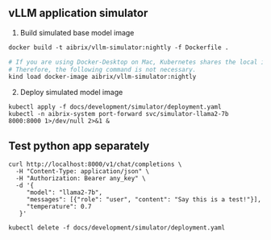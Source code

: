 ## vLLM application simulator

1. Build simulated base model image
```dockerfile
docker build -t aibrix/vllm-simulator:nightly -f Dockerfile .

# If you are using Docker-Desktop on Mac, Kubernetes shares the local image repository with Docker.
# Therefore, the following command is not necessary.
kind load docker-image aibrix/vllm-simulator:nightly
```

2. Deploy simulated model image
```shell
kubectl apply -f docs/development/simulator/deployment.yaml
kubectl -n aibrix-system port-forward svc/simulator-llama2-7b 8000:8000 1>/dev/null 2>&1 &
```

## Test python app separately

```shell
curl http://localhost:8000/v1/chat/completions \
  -H "Content-Type: application/json" \
  -H "Authorization: Bearer any_key" \
  -d '{
     "model": "llama2-7b",
     "messages": [{"role": "user", "content": "Say this is a test!"}],
     "temperature": 0.7
   }'
```

```shell
kubectl delete -f docs/development/simulator/deployment.yaml
```